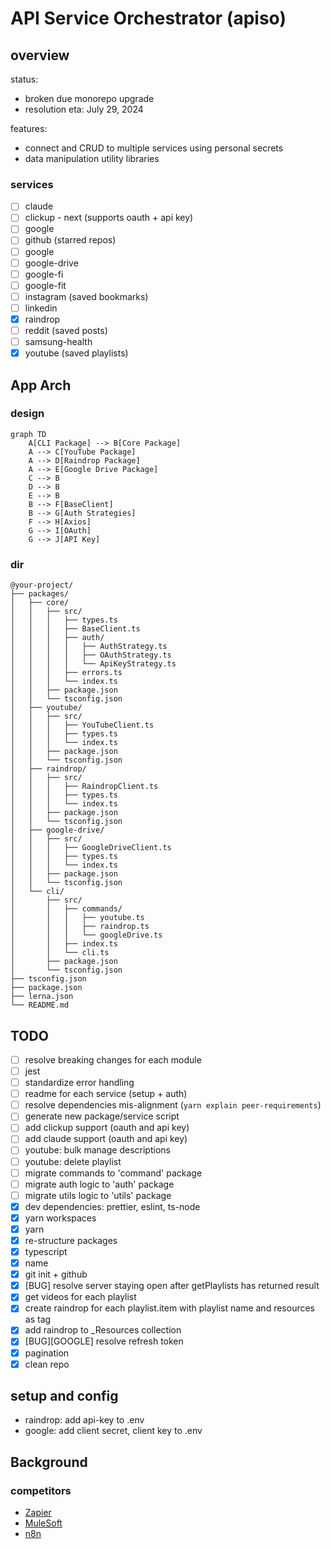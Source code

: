 # <WIP> API Service Orchestrator (apiso)

## overview

status:

- broken due monorepo upgrade
- resolution eta: July 29, 2024

features:

- connect and CRUD to multiple services using personal secrets
- data manipulation utility libraries

### services

- [ ] claude
- [ ] clickup - next (supports oauth + api key)
- [ ] google
- [ ] github (starred repos)
- [ ] google
- [ ] google-drive
- [ ] google-fi
- [ ] google-fit
- [ ] instagram (saved bookmarks)
- [ ] linkedin
- [x] raindrop
- [ ] reddit (saved posts)
- [ ] samsung-health
- [x] youtube (saved playlists)

## App Arch

### design

```mermaid
graph TD
    A[CLI Package] --> B[Core Package]
    A --> C[YouTube Package]
    A --> D[Raindrop Package]
    A --> E[Google Drive Package]
    C --> B
    D --> B
    E --> B
    B --> F[BaseClient]
    B --> G[Auth Strategies]
    F --> H[Axios]
    G --> I[OAuth]
    G --> J[API Key]
```

### dir

```
@your-project/
├── packages/
│   ├── core/
│   │   ├── src/
│   │   │   ├── types.ts
│   │   │   ├── BaseClient.ts
│   │   │   ├── auth/
│   │   │   │   ├── AuthStrategy.ts
│   │   │   │   ├── OAuthStrategy.ts
│   │   │   │   └── ApiKeyStrategy.ts
│   │   │   ├── errors.ts
│   │   │   └── index.ts
│   │   ├── package.json
│   │   └── tsconfig.json
│   ├── youtube/
│   │   ├── src/
│   │   │   ├── YouTubeClient.ts
│   │   │   ├── types.ts
│   │   │   └── index.ts
│   │   ├── package.json
│   │   └── tsconfig.json
│   ├── raindrop/
│   │   ├── src/
│   │   │   ├── RaindropClient.ts
│   │   │   ├── types.ts
│   │   │   └── index.ts
│   │   ├── package.json
│   │   └── tsconfig.json
│   ├── google-drive/
│   │   ├── src/
│   │   │   ├── GoogleDriveClient.ts
│   │   │   ├── types.ts
│   │   │   └── index.ts
│   │   ├── package.json
│   │   └── tsconfig.json
│   └── cli/
│       ├── src/
│       │   ├── commands/
│       │   │   ├── youtube.ts
│       │   │   ├── raindrop.ts
│       │   │   └── googleDrive.ts
│       │   ├── index.ts
│       │   └── cli.ts
│       ├── package.json
│       └── tsconfig.json
├── tsconfig.json
├── package.json
├── lerna.json
└── README.md
```

## TODO

- [ ] resolve breaking changes for each module
- [ ] jest
- [ ] standardize error handling
- [ ] readme for each service (setup + auth)
- [ ] resolve dependencies mis-alignment (`yarn explain peer-requirements`)
- [ ] generate new package/service script
- [ ] add clickup support (oauth and api key)
- [ ] add claude support (oauth and api key)
- [ ] youtube: bulk manage descriptions
- [ ] youtube: delete playlist
- [ ] migrate commands to 'command' package
- [ ] migrate auth logic to 'auth' package
- [ ] migrate utils logic to 'utils' package
- [x] dev dependencies: prettier, eslint, ts-node
- [x] yarn workspaces
- [x] yarn
- [x] re-structure packages
- [x] typescript
- [x] name
- [x] git init + github
- [x] [BUG] resolve server staying open after getPlaylists has returned result
- [x] get videos for each playlist
- [x] create raindrop for each playlist.item with playlist name and resources as tag
- [x] add raindrop to \_Resources collection
- [x] [BUG][GOOGLE] resolve refresh token
- [x] pagination
- [x] clean repo

## setup and config

- raindrop: add api-key to .env
- google: add client secret, client key to .env

## Background

### competitors

- [Zapier](https://zapier.com/)
- [MuleSoft](https://www.mulesoft.com/)
- [n8n](https://n8n.io/)

